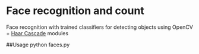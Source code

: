# Face recognition and count
Face recognition with trained classifiers for detecting objects using OpenCV + [Haar Cascade](https://github.com/opencv/opencv/blob/master/data/haarcascades/haarcascade_frontalface_default.xml) modules

##Usage
python faces.py

